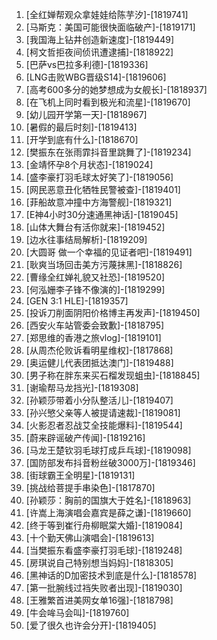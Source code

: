 
1. [全红婵帮观众拿娃娃给陈芋汐]-[1819741]
1. [马斯克：美国可能很快面临破产]-[1819171]
1. [我国海上钻井创造新速度]-[1819449]
1. [柯文哲拒夜间侦讯遭逮捕]-[1818922]
1. [巴萨vs巴拉多利德]-[1819336]
1. [LNG击败WBG晋级S14]-[1819606]
1. [高考600多分的她梦想成为女舰长]-[1818937]
1. [在飞机上同时看到极光和流星]-[1819670]
1. [幼儿园开学第一天]-[1818967]
1. [暑假的最后时刻]-[1819413]
1. [开学到底有什么]-[1818670]
1. [樊振东在张雨霏抖音里跳舞了]-[1819234]
1. [金靖怀孕8个月状态]-[1819024]
1. [盛李豪打羽毛球太好笑了]-[1819056]
1. [网民恶意丑化牺牲民警被查]-[1819401]
1. [菲船故意冲撞中方海警舰]-[1819321]
1. [E神4小时30分速通黑神话]-[1819045]
1. [山体大舞台有活你就来]-[1819452]
1. [边水往事结局解析]-[1819209]
1. [大圆哥 做一个幸福的见证者吧]-[1819491]
1. [耿爽当场回击美方污蔑抹黑]-[1818826]
1. [曹缘全红婵礼貌又社恐]-[1819520]
1. [何泓姗李子锋不像演的]-[1819299]
1. [GEN 3:1 HLE]-[1819357]
1. [投诉刀削面阴阳价格博主再发声]-[1819450]
1. [西安火车站管委会致歉]-[1818795]
1. [郑思维的香港之旅vlog]-[1819101]
1. [从周杰伦败诉看明星维权]-[1817868]
1. [奥运健儿代表团抵达澳门]-[1819488]
1. [男子称在胖东来买石榴发现蛆虫]-[1818845]
1. [谢瑜帮马龙挡光]-[1819308]
1. [孙颖莎带着小分队整活儿]-[1819407]
1. [孙兴慜父亲等人被提请速裁]-[1819081]
1. [火影忍者忍战艾全技能爆料]-[1819544]
1. [蔚来辟谣破产传闻]-[1819216]
1. [马龙王楚钦羽毛球打成乒乓球]-[1819098]
1. [国防部发布抖音粉丝破3000万]-[1819346]
1. [街球霸王全明星]-[1819131]
1. [挑战给菩提手串染色]-[1817870]
1. [孙颖莎：胸前的国旗大于姓名]-[1818963]
1. [许嵩上海演唱会嘉宾是薛之谦]-[1819660]
1. [终于等到崔行舟柳眠棠大婚]-[1819084]
1. [十个勤天佛山演唱会]-[1819613]
1. [当樊振东看盛李豪打羽毛球]-[1819248]
1. [房琪说自己特别想当妈妈]-[1818305]
1. [黑神话的D加密技术到底是什么]-[1818578]
1. [第一批腕线过裆失败者出现]-[1819030]
1. [王雅繁首进美网女单16强]-[1818798]
1. [牛会哞马会叫]-[1819760]
1. [爱了很久也许会分开]-[1819405]